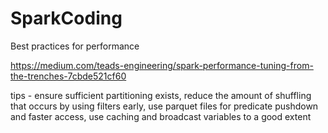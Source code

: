 # SparkCoding
Best practices for performance

https://medium.com/teads-engineering/spark-performance-tuning-from-the-trenches-7cbde521cf60

tips - ensure sufficient partitioning exists, 
reduce the amount of shuffling that occurs by using filters early, 
use parquet files for predicate pushdown and faster access, 
use caching and broadcast variables to a good extent
